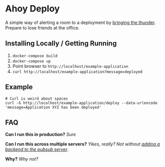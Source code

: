 # Ahoy Deploy

A simple way of alerting a room to a deployment by [bringing the thunder](https://github.com/nodanaonlyzuul/Paul-Dix--Thundergod).  
Prepare to lose friends at the office.

## Installing Locally / Getting Running

1. `docker-compose build`
1. `docker-compose up`
1. Point browser to `http://localhost/example-application`
1. `curl http://localhost/example-application?message=deployed`

## Example

```
# Curl is weird about spaces
curl -G http://localhost/example-application/deploy --data-urlencode 'message=Application XYZ has been deployed'
```

## FAQ

**Can I run this in production?**
_Sure_

**Can I run this across multiple servers?**
_Yikes, really? Not without [adding a backend to the pubsub server](https://faye.jcoglan.com/ruby/engines.html)_.

**Why?**
_Why not?_
